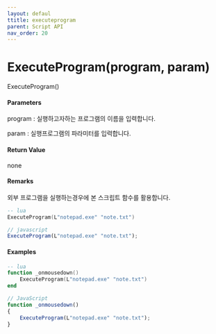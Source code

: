 ```yaml
---
layout: defaul
ttitle: executeprogram
parent: Script API
nav_order: 20
---
```

# ExecuteProgram\(program, param\)

ExecuteProgram\(\)

#### Parameters

program : 실행하고자하는 프로그램의 이름을 입력합니다. 

param : 실행프로그램의 파라미터를 입력합니다.

#### Return Value

none

#### Remarks

외부 프로그램을 실행하는경우에 본 스크립트 함수를 활용합니다.



```lua
-- lua
ExecuteProgram(L"notepad.exe" "note.txt")
```

```js
// javascript
ExecuteProgram(L"notepad.exe" "note.txt");
```

#### 

#### Examples

```lua
-- lua
function _onmousedown()
    ExecuteProgram(L"notepad.exe" "note.txt")
end
```

```js
// JavaScript
function _onmousedown()
{    
    ExecuteProgram(L"notepad.exe" "note.txt");
}
```



